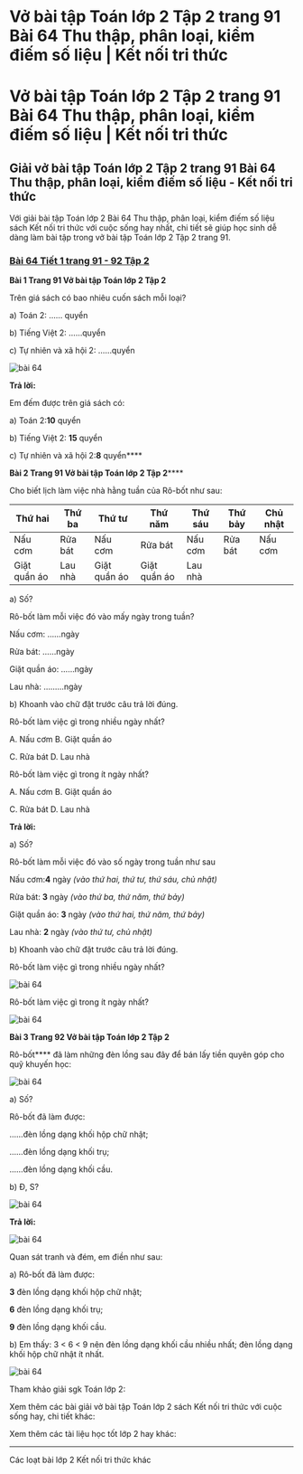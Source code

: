 # Vở bài tập Toán lớp 2 Tập 2 trang 91 Bài 64 Thu thập, phân loại, kiểm điếm số liệu | Kết nối tri thức

# Vở bài tập Toán lớp 2 Tập 2 trang 91 Bài 64 Thu thập, phân loại, kiểm điếm số liệu | Kết nối tri thức

## Giải vở bài tập Toán lớp 2 Tập 2 trang 91 Bài 64 Thu thập, phân loại, kiểm điếm số liệu - Kết nối tri thức

Với giải bài tập Toán lớp 2 Bài 64 Thu thập, phân loại, kiểm điếm số liệu sách Kết nối tri thức với cuộc sống hay nhất, chi tiết sẽ giúp học sinh dễ dàng làm bài tập trong vở bài tập Toán lớp 2 Tập 2 trang 91.

### [**Bài 64 Tiết 1 trang 91 - 92 Tập 2**](https://vietjack.com/vbt-toan-2-kn/bai-64-tiet-1-trang-91-92-tap-2.jsp)

**Bài 1 Trang 91 Vở bài tập Toán lớp 2 Tập 2**

Trên giá sách có bao nhiêu cuốn sách mỗi loại?

a) Toán 2: …… quyển

b) Tiếng Việt 2: ……quyển

c) Tự nhiên và xã hội 2: ……quyển

![bài 64](https://vietjack.com/vbt-toan-2-kn/images/bai-64-thu-thap-phan-loai-kiem-diem-so-lieu-40642.png)

**Trả lời:**

Em đếm được trên giá sách có:

a) Toán 2:**10** quyển

b) Tiếng Việt 2: **15** quyển

c) Tự nhiên và xã hội 2:**8** quyển****

**Bài 2 Trang 91 Vở bài tập Toán lớp 2 Tập 2******

Cho biết lịch làm việc nhà hằng tuần của Rô-bốt như sau:

**Thứ hai** | **Thứ ba** | **Thứ tư** | **Thứ năm** | **Thứ sáu** | **Thứ bảy** | **Chủ nhật**  
---|---|---|---|---|---|---  
Nấu cơm | Rửa bát | Nấu cơm | Rửa bát | Nấu cơm | Rửa bát | Nấu cơm  
Giặt quần áo | Lau nhà | Giặt quần áo | Giặt quần áo | Lau nhà  
  
a) Số?

Rô-bốt làm mỗi việc đó vào mấy ngày trong tuần?

Nấu cơm: ……ngày 

Rửa bát: ……ngày

Giặt quần áo: ……ngày

Lau nhà: ………ngày

b) Khoanh vào chữ đặt trước câu trả lời đúng.

Rô-bốt làm việc gì trong nhiều ngày nhất?

A. Nấu cơm B. Giặt quần áo

C. Rửa bát D. Lau nhà

Rô-bốt làm việc gì trong ít ngày nhất?

A. Nấu cơm B. Giặt quần áo

C. Rửa bát D. Lau nhà

**Trả lời:**

a) Số?

Rô-bốt làm mỗi việc đó vào số ngày trong tuần như sau

Nấu cơm:**4** ngày _(vào thứ hai, thứ tư, thứ sáu, chủ nhật)_

Rửa bát: **3** ngày _(vào thứ ba, thứ năm, thứ bảy)_

Giặt quần áo: **3** ngày _(vào thứ hai, thứ năm, thứ bảy)_

Lau nhà: **2** ngày _(vào thứ tư, chủ nhật)_

b) Khoanh vào chữ đặt trước câu trả lời đúng.

Rô-bốt làm việc gì trong nhiều ngày nhất?

![bài 64](https://vietjack.com/vbt-toan-2-kn/images/bai-64-thu-thap-phan-loai-kiem-diem-so-lieu-40646.png)

Rô-bốt làm việc gì trong ít ngày nhất?

![bài 64](https://vietjack.com/vbt-toan-2-kn/images/bai-64-thu-thap-phan-loai-kiem-diem-so-lieu-40648.png)

**Bài 3 Trang 92 Vở bài tập Toán lớp 2 Tập 2**

Rô-bốt**** đã làm những đèn lồng sau đây để bán lấy tiền quyên góp cho quỹ khuyến học:

![bài 64](https://vietjack.com/vbt-toan-2-kn/images/bai-64-thu-thap-phan-loai-kiem-diem-so-lieu-40644.png)

a) Số? 

Rô-bốt đã làm được:

……đèn lồng dạng khối hộp chữ nhật;

……đèn lồng dạng khối trụ;

……đèn lồng dạng khối cầu.

b) Đ, S?

![bài 64](https://vietjack.com/vbt-toan-2-kn/images/bai-64-thu-thap-phan-loai-kiem-diem-so-lieu-40650.png)

**Trả lời:**

![bài 64](https://vietjack.com/vbt-toan-2-kn/images/bai-64-thu-thap-phan-loai-kiem-diem-so-lieu-40643.png)

Quan sát tranh và đém, em điền như sau:

a) Rô-bốt đã làm được:

**3** đèn lồng dạng khối hộp chữ nhật;

**6** đèn lồng dạng khối trụ;

**9** đèn lồng dạng khối cầu.

b) Em thấy: 3 < 6 < 9 nên đèn lồng dạng khối cầu nhiều nhất; đèn lồng dạng khối hộp chữ nhật ít nhất.

![bài 64](https://vietjack.com/vbt-toan-2-kn/images/bai-64-thu-thap-phan-loai-kiem-diem-so-lieu-40652.png)

Tham khảo giải sgk Toán lớp 2:

Xem thêm các bài giải vở bài tập Toán lớp 2 sách Kết nối tri thức với cuộc sống hay, chi tiết khác:

Xem thêm các tài liệu học tốt lớp 2 hay khác:

* * *

Các loạt bài lớp 2 Kết nối tri thức khác
